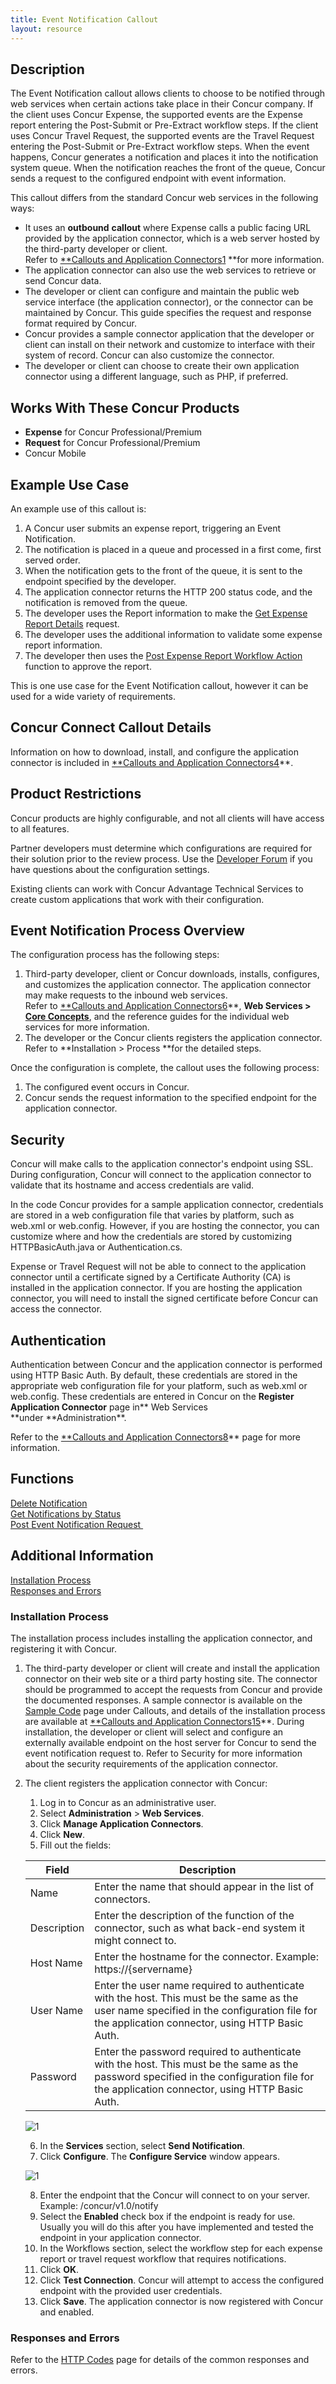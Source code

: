 ```yaml
---
title: Event Notification Callout 
layout: resource
---
```


## Description
The Event Notification callout allows clients to choose to be notified through web services when certain actions take place in their Concur company. If the client uses Concur Expense, the supported events are the Expense report entering the Post-Submit or Pre-Extract workflow steps. If the client uses Concur Travel Request, the supported events are the Travel Request entering the Post-Submit or Pre-Extract workflow steps. When the event happens, Concur generates a notification and places it into the notification system queue. When the notification reaches the front of the queue, Concur sends a request to the configured endpoint with event information.

This callout differs from the standard Concur web services in the following ways:

* It uses an **outbound** **callout** where Expense calls a public facing URL provided by the application connector, which is a web server hosted by the third-party developer or client.  
	Refer to [**Callouts and Application Connectors][1][1] **for more information.
* The application connector can also use the web services to retrieve or send Concur data.
* The developer or client can configure and maintain the public web service interface (the application connector), or the connector can be maintained by Concur. This guide specifies the request and response format required by Concur.
* Concur provides a sample connector application that the developer or client can install on their network and customize to interface with their system of record. Concur can also customize the connector.
* The developer or client can choose to create their own application connector using a different language, such as PHP, if preferred.


## Works With These Concur Products
* **Expense** for Concur Professional/Premium
* **Request** for Concur Professional/Premium
* Concur Mobile

## Example Use Case

An example use of this callout is:

1. A Concur user submits an expense report, triggering an Event Notification.
2. The notification is placed in a queue and processed in a first come, first served order.
3. When the notification gets to the front of the queue, it is sent to the endpoint specified by the developer.
4. The application connector returns the HTTP 200 status code, and the notification is removed from the queue.
5. The developer uses the Report information to make the [Get Expense Report Details][2] request.
6. The developer uses the additional information to validate some expense report information.
7. The developer then uses the [Post Expense Report Workflow Action][3] function to approve the report.

This is one use case for the Event Notification callout, however it can be used for a wide variety of requirements.

## Concur Connect Callout Details
Information on how to download, install, and configure the application connector is included in [**Callouts and Application Connectors][1][4]**.

## Product Restrictions
Concur products are highly configurable, and not all clients will have access to all features.

Partner developers must determine which configurations are required for their solution prior to the review process. Use the [Developer Forum][5] if you have questions about the configuration settings.

Existing clients can work with Concur Advantage Technical Services to create custom applications that work with their configuration.

## Event Notification Process Overview

The configuration process has the following steps:

1. Third-party developer, client or Concur downloads, installs, configures, and customizes the application connector. The application connector may make requests to the inbound web services.  
	Refer to [**Callouts and Application Connectors][1][6]**, **Web Services \> [Core Concepts][7]**, and the reference guides for the individual web services for more information.
2. The developer or the Concur clients registers the application connector.  
	Refer to **Installation \> Process **for the detailed steps.

Once the configuration is complete, the callout uses the following process:

1. The configured event occurs in Concur.
2. Concur sends the request information to the specified endpoint for the application connector.

## Security
Concur will make calls to the application connector's endpoint using SSL. During configuration, Concur will connect to the application connector to validate that its hostname and access credentials are valid.

In the code Concur provides for a sample application connector, credentials are stored in a web configuration file that varies by platform, such as web.xml or web.config. However, if you are hosting the connector, you can customize where and how the credentials are stored by customizing HTTPBasicAuth.java or Authentication.cs.

Expense or Travel Request will not be able to connect to the application connector until a certificate signed by a Certificate Authority (CA) is installed in the application connector. If you are hosting the application connector, you will need to install the signed certificate before Concur can access the connector.

## Authentication
Authentication between Concur and the application connector is performed using HTTP Basic Auth. By default, these credentials are stored in the appropriate web configuration file for your platform, such as web.xml or web.config. These credentials are entered in Concur on the **Register Application Connector** page in\*\* Web Services **under **Administration\*\*.

Refer to the [**Callouts and Application Connectors][1][8]** page for more information.

## Functions
[Delete Notification][9]  
[Get Notifications by Status][10]  
[Post Event Notification Request ][11]  

## Additional Information
[Installation Process][12]  
[Responses and Errors][13]  

### Installation Process
The installation process includes installing the application connector, and registering it with Concur.

1. The third-party developer or client will create and install the application connector on their web site or a third party hosting site. The connector should be programmed to accept the requests from Concur and provide the documented responses. A sample connector is available on the [Sample Code][14] page under Callouts, and details of the installation process are available at [**Callouts and Application Connectors][1][15]**. During installation, the developer or client will select and configure an externally available endpoint on the host server for Concur to send the event notification request to. Refer to Security for more information about the security requirements of the application connector.
2. The client registers the application connector with Concur:
   1. Log in to Concur as an administrative user.
   2. Select **Administration** \> **Web Services**.
   3. Click **Manage Application Connectors**.
   4. Click **New**.
   5. Fill out the fields:  


	|  Field       |  Description |
	|--------------|--------------|
	|  Name        |  Enter the name that should appear in the list of connectors.| 
	|  Description |  Enter the description of the function of the connector, such as what back-end system it might connect to. |
	|  Host Name   |  Enter the hostname for the connector. Example: https://{servername} |
	|  User Name   |  Enter the user name required to authenticate with the host. This must be the same as the user name specified in the configuration file for the application connector, using HTTP Basic Auth. |
	|  Password    |  Enter the password required to authenticate with the host. This must be the same as the password specified in the configuration file for the application connector, using HTTP Basic Auth. |


	![1][image-1]  

	6. In the **Services** section, select **Send Notification**.
	7. Click **Configure**. The **Configure Service** window appears.    

	![1][image-2]  

	8. Enter the endpoint that the Concur will connect to on your server. Example: /concur/v1.0/notify
	9. Select the **Enabled** check box if the endpoint is ready for use. Usually you will do this after you have implemented and tested the endpoint in your application connector.
	10. In the Workflows section, select the workflow step for each expense report or travel request workflow that requires notifications.
	11. Click **OK**.
	12. Click **Test Connection**. Concur will attempt to access the configured endpoint with the provided user credentials.
	13. Click **Save**. The application connector is now registered with Concur and enabled.

### Responses and Errors
Refer to the [HTTP Codes][16] page for details of the common responses and errors.

 

  


[1]:	https://developer.concur.com/callouts
[2]:	https://developer.concur.com/expense-report/expense-report-resource/get-report-details
[3]:	https://developer.concur.com/expense-report/expense-report-resource/post-report-exceptions
[4]:	https://developer.concur.com/callouts
[5]:	https://developer.concur.com/forums/concur-connect
[6]:	https://developer.concur.com/callouts
[7]:	https://developer.concur.com/api-documentation/core-concepts
[8]:	https://developer.concur.com/callouts
[9]:	https://developer.concur.com/callouts/event-notification/delete-notification
[10]:	https://developer.concur.com/callouts/event-notification/get-notifications-status
[11]:	https://developer.concur.com/callouts/event-notification/post-event-notification
[12]:	/callouts/event-notification#installproc
[13]:	/callouts/event-notification#responses
[14]:	https://developer.concur.com/code-sample
[15]:	https://developer.concur.com/callouts
[16]:	https://developer.concur.com/reference/http-codes

[image-1]:	https://developer.concur.com/sites/default/files/EventNotify1.png
[image-2]:	https://developer.concur.com/sites/default/files/SendNotification.png
